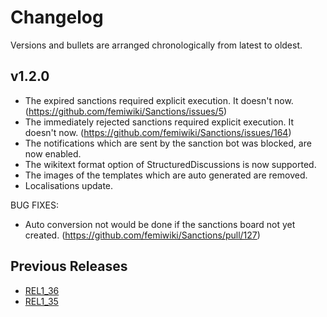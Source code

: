# Changelog

Versions and bullets are arranged chronologically from latest to oldest.

## v1.2.0

- The expired sanctions required explicit execution. It doesn't now. (https://github.com/femiwiki/Sanctions/issues/5)
- The immediately rejected sanctions required explicit execution. It doesn't now. (https://github.com/femiwiki/Sanctions/issues/164)
- The notifications which are sent by the sanction bot was blocked, are now enabled.
- The wikitext format option of StructuredDiscussions is now supported.
- The images of the templates which are auto generated are removed.
- Localisations update.

BUG FIXES:

- Auto conversion not would be done if the sanctions board not yet created. (https://github.com/femiwiki/Sanctions/pull/127)

## Previous Releases

- [REL1_36](https://github.com/femiwiki/Sanctions/blob/REL1_36/CHANGELOG.md)
- [REL1_35](https://github.com/femiwiki/Sanctions/blob/REL1_35/CHANGELOG.md)
